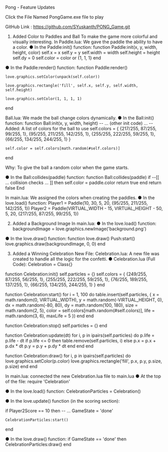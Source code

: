 Pong - Feature Updates
  

Click the File Named PongGame.exe file to play 
 

GitHub Link : https://github.com/SYuskanth/PONG_Game.git


1. Added Color to Paddles and Ball
To make the game more colorful and visually interesting.
In Paddle.lua:
We gave the paddle the ability to have a color.
●	In the Paddle:init() function:
function Paddle:init(x, y, width, height, color)
    self.x = x
    self.y = y
    self.width = width
    self.height = height
    self.dy = 0
    self.color = color or {1, 1, 1}
end


●	In the Paddle:render() function:
function Paddle:render()
   
    love.graphics.setColor(unpack(self.color))

    love.graphics.rectangle('fill', self.x, self.y, self.width, self.height)

    love.graphics.setColor(1, 1, 1, 1)
end

Ball.lua:
We made the ball change colors dynamically.
●	In the Ball:init() function:
function Ball:init(x, y, width, height)
    -- ... (other init code) ...
    -- Added: A list of colors for the ball to use
    self.colors = {
        {217/255, 87/255, 99/255, 1},
        {95/255, 211/255, 142/255, 1},
        {255/255, 222/255, 59/255, 1},
        {66/255, 134/255, 244/255, 1}
    }
  
    self.color = self.colors[math.random(#self.colors)]
end

Why: To give the ball a random color when the game starts.

●	In the Ball:collides(paddle) function:
function Ball:collides(paddle)
    if --[[ ... collision checks ... ]] then
        self.color = paddle.color
        return true
    end
    return false
End

In main.lua:
We assigned the colors when creating the paddles.
●	In the love.load() function:
Player1 = Paddle(10, 30, 5, 20, {95/255, 211/255, 142/255, 1})
Player2 = Paddle(VIRTUAL_WIDTH - 15, VIRTUAL_HEIGHT - 50, 5, 20, {217/255, 87/255, 99/255, 1})

2. Added a Background Image
In main.lua:
●	In the love.load() function:
backgroundImage = love.graphics.newImage('background.png')


●	In the love.draw() function:
function love.draw()
    Push:start()
    love.graphics.draw(backgroundImage, 0, 0)
end


3. Added a Winning Celebration
New File: Celebration.lua:
A new file was created to handle all the logic for the confetti.
●	Celebration.lua (Full Code):
Celebration = Class{}

function Celebration:init()
    self.particles = {}
    self.colors = {
        {249/255, 87/255, 56/255, 1}, {255/255, 222/255, 59/255, 1},
        {76/255, 189/255, 137/255, 1}, {66/255, 134/255, 244/255, 1}
    }
end

function Celebration:start()
    for i = 1, 100 do
        table.insert(self.particles, {
            x = math.random(0, VIRTUAL_WIDTH), y = math.random(-VIRTUAL_HEIGHT, 0),
            dx = math.random(-80, 80), dy = math.random(100, 180),
            size = math.random(2, 5), color = self.colors[math.random(#self.colors)],
            life = math.random(3, 6), maxLife = 5
        })
    end
end

function Celebration:stop()
    self.particles = {}
end

function Celebration:update(dt)
    for i, p in ipairs(self.particles) do
        p.life = p.life - dt
        if p.life <= 0 then
            table.remove(self.particles, i)
        else
            p.x = p.x + p.dx * dt
            p.y = p.y + p.dy * dt
        end
    end
end

function Celebration:draw()
    for i, p in ipairs(self.particles) do
        love.graphics.setColor(p.color)
        love.graphics.rectangle('fill', p.x, p.y, p.size, p.size)
    end
end


In main.lua:
connected the new Celebration.lua file to main.lua
●	At the top of the file:
require 'Celebration'

●	In the love.load() function:
CelebrationParticles = Celebration()


●	In the love.update() function (in the scoring section):

if Player2Score == 10 then
    -- ...
    GameState = 'done'
  
    CelebrationParticles:start()
end

●	In the love.draw() function:
if GameState == 'done' then
    CelebrationParticles:draw()
end
